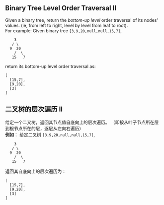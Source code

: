 ## Binary Tree Level Order Traversal II
Given a binary tree, return the *bottom-up level* order traversal of its nodes' values. (ie, from left to right, level by level from leaf to root).  
For example:
Given binary tree <code>[3,9,20,null,null,15,7]</code>,
```
    3
   / \
  9  20
    /  \
   15   7
```
return its bottom-up level order traversal as:
```
[
  [15,7],
  [9,20],
  [3]
]
```

## 二叉树的层次遍历 II
给定一个二叉树，返回其节点值自底向上的层次遍历。 （即按从叶子节点所在层到根节点所在的层，逐层从左向右遍历）  
__例如__：
给定二叉树 <code>[3,9,20,null,null,15,7]</code>,
```
    3
   / \
  9  20
    /  \
   15   7
```
返回其自底向上的层次遍历为：
```
[
  [15,7],
  [9,20],
  [3]
]
```